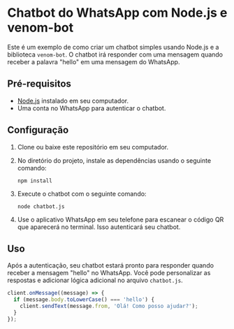 # Chatbot do WhatsApp com Node.js e venom-bot

Este é um exemplo de como criar um chatbot simples usando Node.js e a biblioteca `venom-bot`. O chatbot irá responder com uma mensagem quando receber a palavra "hello" em uma mensagem do WhatsApp.

## Pré-requisitos

- [Node.js](https://nodejs.org/) instalado em seu computador.
- Uma conta no WhatsApp para autenticar o chatbot.

## Configuração

1. Clone ou baixe este repositório em seu computador.

2. No diretório do projeto, instale as dependências usando o seguinte comando:

   ```
   npm install
   ```

3. Execute o chatbot com o seguinte comando:

   ```
   node chatbot.js
   ```

4. Use o aplicativo WhatsApp em seu telefone para escanear o código QR que aparecerá no terminal. Isso autenticará seu chatbot.

## Uso

Após a autenticação, seu chatbot estará pronto para responder quando receber a mensagem "hello" no WhatsApp. Você pode personalizar as respostas e adicionar lógica adicional no arquivo `chatbot.js`.

```javascript
client.onMessage((message) => {
  if (message.body.toLowerCase() === 'hello') {
    client.sendText(message.from, 'Olá! Como posso ajudar?');
  }
});
```
